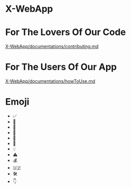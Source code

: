 # X-WebApp

# For The Lovers Of Our Code
[X-WebApp/documentations/contributing.md](./documentations/contributing.md)

# For The Users Of Our App
[X-WebApp/documentations/howToUse.md](./documentations/howToUse.md)

# Emoji
- ✅️
- 📌️
- 🤖️
- 🧪️
- 🥼️
- 🗿️
- 💡️
- ⚠️
- 💰️
- 🇺🇿️
- 🛠️
- 👇
